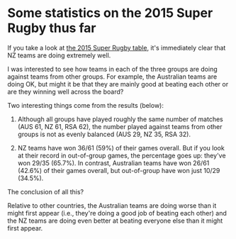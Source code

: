 # Some statistics on the 2015 Super Rugby thus far

If you take a look at
[the 2015 Super Rugby table](http://www.smh.com.au/rugby-union/super-rugby/ladder),
it's immediately clear that NZ teams are doing extremely well.

I was interested to see how teams in each of the three groups are doing
against teams from other groups. For example, the Australian teams are
doing OK, but might it be that they are mainly good at beating each other
or are they winning well across the board?

Two interesting things come from the results (below):

1. Although all groups have played roughly the same number of matches (AUS
   61, NZ 61, RSA 62), the number played against teams from other groups is
   not as evenly balanced (AUS 29, NZ 35, RSA 32).

1. NZ teams have won 36/61 (59%) of their games overall. But if you look at
   their record in out-of-group games, the percentage goes up: they've won
   29/35 (65.7%). In contrast, Australian teams have won 26/61 (42.6%) of
   their games overall, but out-of-group have won just 10/29 (34.5%).

The conclusion of all this?

Relative to other countries, the Australian teams are doing worse than it
might first appear (i.e., they're doing a good job of beating each other)
and the NZ teams are doing even better at beating everyone else than it
might first appear.
